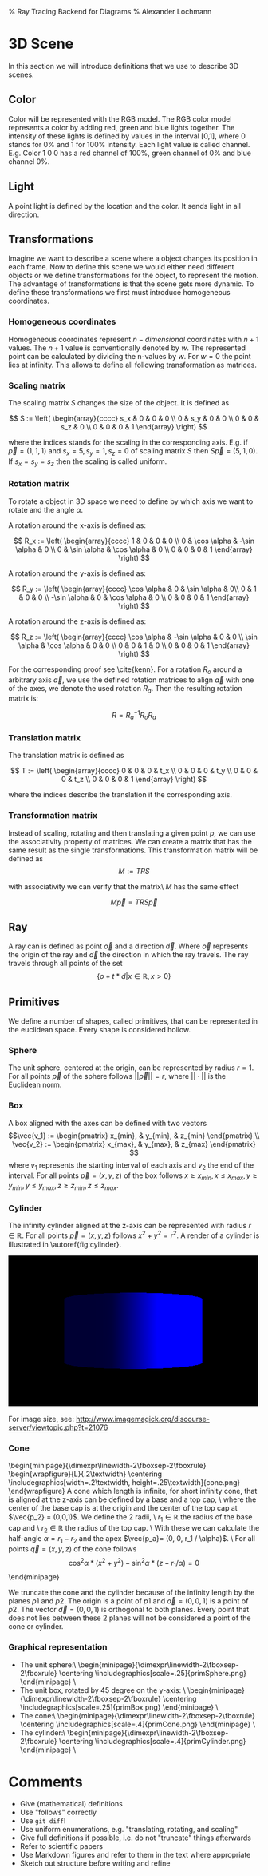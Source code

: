 % Ray Tracing Backend for Diagrams
% Alexander Lochmann


# 3D Scene

In this section we will introduce definitions that we use to describe 3D scenes.

## Color

Color will be represented with the RGB model. The RGB color model represents a
color by adding red, green and blue lights together. The intensity of these lights
is defined by values in the interval [0,1], where 0 stands for 0% and 1 for
100% intensity. Each light value is called channel.
E.g. Color 1 0 0 has a red channel of 100%, green channel of 0% and blue
channel 0%.

## Light

A point light is defined by the location and the color. It sends light in
all direction.

## Transformations

Imagine we want to describe a scene where a object changes its position
in each frame. Now to define this scene we would either need different objects
or we define transformations for the object, to represent the motion.
The advantage of transformations is that the scene gets more dynamic.
To define these transformations we first must introduce homogeneous coordinates.

### Homogeneous coordinates

Homogeneous coordinates represent $n-dimensional$ coordinates with $n+1$ values.
The $n+1$ value is conventionally denoted by $w$. The represented point can be
calculated by dividing the n-values by $w$. For $w = 0$ the point lies at
infinity. This allows to define all following transformation as matrices.


### Scaling matrix

The scaling matrix $S$ changes the size of the object. It is defined as

$$
  S := \left(
          \begin{array}{cccc}
              s_x & 0   & 0   & 0 \\
              0   & s_y & 0   & 0 \\
              0   & 0   & s_z & 0 \\
              0   & 0   &  0  & 1
           \end{array}
       \right)
$$

where the indices stands for the scaling in the corresponding axis.
E.g. if $\vec{p} = (1, 1, 1)$ and $s_x = 5, s_y = 1, s_z = 0$ of scaling
matrix $S$ then $S\vec{p} = (5, 1, 0)$. If $s_x = s_y = s_z$ then the scaling
is called uniform.

### Rotation matrix

To rotate a object in 3D space we need to define by which axis we want to
rotate and the angle $\alpha$.

A rotation around the x-axis is defined as:

$$
  R_x := \left(
          \begin{array}{cccc}
              1   & 0          & 0           & 0 \\
              0   & \cos \alpha & -\sin \alpha & 0 \\
              0   & \sin \alpha & \cos \alpha  & 0 \\
              0   & 0          & 0           & 1
           \end{array}
       \right)
$$

A rotation around the y-axis is defined as:

$$
  R_y := \left(
          \begin{array}{cccc}
              \cos \alpha  & 0 & \sin \alpha & 0\\
              0           & 1 & 0          & 0 \\
              -\sin \alpha & 0 & \cos \alpha & 0 \\
              0           & 0 & 0          & 1
           \end{array}
       \right)
$$

A rotation around the z-axis is defined as:

$$
  R_z := \left(
          \begin{array}{cccc}
              \cos \alpha & -\sin \alpha & 0 & 0 \\
              \sin \alpha & \cos \alpha  & 0 & 0 \\
              0          & 0           & 1 & 0 \\
              0          & 0           & 0 & 1
           \end{array}
       \right)
$$

For the corresponding proof see \cite{kenn}.
For a rotation $R_o$ around a arbitrary axis $\vec{a}$, we use the defined
rotation matrices to align $\vec{a}$ with one of the axes, we denote
the used rotation $R_a$. Then the resulting rotation matrix is:

$$
  R = R_a^{-1}R_oR_a
$$

### Translation matrix

The translation matrix is defined as

$$
T := \left(
          \begin{array}{cccc}
              0 & 0 & 0 & t_x \\
              0 & 0 & 0 & t_y \\
              0 & 0 & 0 & t_z \\
              0 & 0 & 0 & 1
           \end{array}
       \right)
$$

where the indices describe the translation it the corresponding axis.

### Transformation matrix

Instead of scaling, rotating and then translating a given point $p$, we can use
the associativity property of matrices. We can create a matrix that has the
same result as the single transformations. This transformation matrix will
be defined as
$$
  M := TRS
$$

with associativity we can verify that the matrix\  $M$ has the same effect

$$
  M\vec{p} = TRS\vec{p}
$$

## Ray

A ray can is defined as point $\vec{o}$ and a direction $\vec{d}$. Where
$\vec{o}$ represents the origin of the ray and $\vec{d}$ the direction in
which the ray travels. The ray travels through all points of the set
$$
 \{ o + t * d | x \in \mathbb{R}, x > 0 \}
$$


## Primitives

We define a number of shapes, called primitives, that can be represented in
the euclidean space. Every shape is considered hollow.

### Sphere

The unit sphere, centered at the origin, can be represented by
radius $r = 1$.
For all points $\vec{p}$ of the sphere follows $||\vec{p}|| = r$,
where $||\cdot||$ is the Euclidean norm.

### Box
A box aligned with the axes can be defined with two vectors
  $$\vec{v_1} := \begin{pmatrix}
          x_{min}, & y_{min}, & z_{min}
       \end{pmatrix} \\
  \vec{v_2} := \begin{pmatrix}
           x_{max}, & y_{max}, & z_{max}
      \end{pmatrix}
  $$
where $v_1$ represents the starting interval of each axis and
$v_2$ the end of the interval. For all points $\vec{p} = (x, y, z)$ of the box
follows $x \ge x_{min}, x \le x_{max}, y \ge y_{min}, y \le y_{max},
z \ge z_{min}, z \le z_{max}$.

### Cylinder

The infinity cylinder aligned at the z-axis can be represented with
radius $r \in \mathbb{R}$. For all points $\vec{p} = (x,y,z)$
follows $x^2 + y^2 = r^2$. A render of a cylinder is illustrated in
\autoref{fig:cylinder}.

![Cylinder.\label{fig:cylinder}](primCylinder.png)

For image size, see: <http://www.imagemagick.org/discourse-server/viewtopic.php?t=21076>


### Cone

  \begin{minipage}{\dimexpr\linewidth-2\fboxsep-2\fboxrule}
    \begin{wrapfigure}{L}{.2\textwidth}
    \centering
    \includegraphics[width=.2\textwidth,
     height=.25\textwidth]{cone.png}
    \end{wrapfigure}
    A cone which length is infinite, for short infinity cone,
    that is aligned at the z-axis can be defined by a base and a top cap, \\
    where the center of the base cap is at the origin and the center of the
    top cap at $\vec{p_2} = (0,0,1)$. We define the 2 radii, \\
    $r_1 \in \mathbb{R}$ the radius of the base cap and \\
    $r_2 \in \mathbb{R}$ the radius of the top cap. \\
    With these we can calculate the half-angle $\alpha = r_1 - r_2$ and the
    apex $\vec{p_a}= (0, 0, r_1 / \alpha)$. \\
    For all points $\vec{q}=(x, y, z)$ of the cone follows
    $$\cos^2 \alpha * (x^2 + y^2) - \sin^2 \alpha * (z - r_1 / \alpha) = 0$$
  \end{minipage}

We truncate the cone and the cylinder because of the infinity length by
the planes $p1$ and $p2$. The origin is a point of $p1$ and
$\vec{o} = (0 ,0 ,1)$ is a point of $p2$. The vector $\vec{d} = (0 ,0 ,1)$
is orthogonal to both planes. Every point that does not lies between these 2
planes will not be considered a point of the cone or cylinder.

### Graphical representation

* The unit sphere:\\
  \begin{minipage}{\dimexpr\linewidth-2\fboxsep-2\fboxrule}
    \centering
    \includegraphics[scale=.25]{primSphere.png}
  \end{minipage}
  \\
* The unit box, rotated by 45 degree on the y-axis: \\
  \begin{minipage}{\dimexpr\linewidth-2\fboxsep-2\fboxrule}
    \centering
    \includegraphics[scale=.25]{primBox.png}
  \end{minipage}
  \\
* The cone:\\
  \begin{minipage}{\dimexpr\linewidth-2\fboxsep-2\fboxrule}
    \centering
    \includegraphics[scale=.4]{primCone.png}
  \end{minipage}
  \\
* The cylinder:\\
  \begin{minipage}{\dimexpr\linewidth-2\fboxsep-2\fboxrule}
    \centering
    \includegraphics[scale=.4]{primCylinder.png}
  \end{minipage}
  \\


# Comments

* Give (mathematical) definitions
* Use "follows" correctly
* Use `git diff`!
* Use uniform enumerations, e.g. "translating, rotating, and scaling"
* Give full definitions if possible, i.e. do not "truncate" things afterwards
* Refer to scientific papers
* Use Markdown figures and refer to them in the text where appropriate
* Sketch out structure before writing and refine
